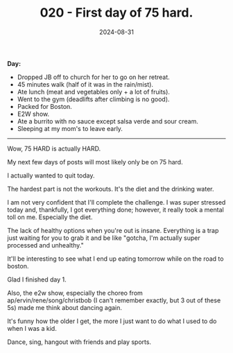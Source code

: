 ﻿---
title: 020 - First day of 75 hard.
date: 2024-08-31
categories: ["daily"]
tags: posts

---
**Day:**  

- Dropped JB off to church for her to go on her retreat.
- 45 minutes walk (half of it was in the rain/mist).
- Ate lunch (meat and vegetables only + a lot of fruits).
- Went to the gym (deadlifts after climbing is no good).
- Packed for Boston.
- E2W show.
- Ate a burrito with no sauce except salsa verde and sour cream.
- Sleeping at my mom's to leave early.
---
Wow, 75 HARD is actually HARD.

My next few days of posts will most likely only be on 75 hard.

I actually wanted to quit today.

The hardest part is not the workouts. It's the diet and the drinking water.

I am not very confident that I'll complete the challenge. I was super stressed today and, thankfully, I got everything done; however, it really took a mental toll on me. Especially the diet.

The lack of healthy options when you're out is insane. Everything is a trap just waiting for you to grab it and be like "gotcha, I'm actually super processed and unhealthy."

It'll be interesting to see what I end up eating tomorrow while on the road to boston.

Glad I finished day 1.

Also, the e2w show, especially the choreo from ap/ervin/rene/song/christbob (I can't remember exactly, but 3 out of these 5s) made me think about dancing again.

It's funny how the older I get, the more I just want to do what I used to do when I was a kid.

Dance, sing, hangout with friends and play sports.

 

